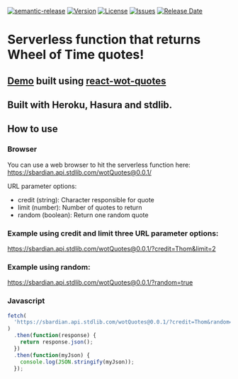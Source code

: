 [![semantic-release](https://img.shields.io/badge/%20%20%F0%9F%93%A6%F0%9F%9A%80-semantic--release-e10079.svg?style=for-the-badge)](https://github.com/semantic-release/semantic-release)
[![Version](https://img.shields.io/npm/v/gatsby-plugin-breadcrumb.svg?style=for-the-badge)]()
[![License](https://img.shields.io/npm/l/gatsby-plugin-breadcrumb.svg?style=for-the-badge)]()
[![Issues](https://img.shields.io/github/issues-raw/sbardian/wot-quotes.svg?style=for-the-badge)](https://github.com/sbardian/wot-quotes/issues)
[![Release Date](https://img.shields.io/github/release-date/sbardian/wot-quotes.svg?style=for-the-badge)](https://github.com/sbardian/wot-quotes)

# Serverless function that returns Wheel of Time quotes!

## [Demo](https://wot-quotes.netlify.app/) built using [react-wot-quotes](https://github.com/sbardian/react-wot-quotes)

## Built with Heroku, Hasura and stdlib.

## How to use

### Browser

You can use a web browser to hit the serverless function here:
https://sbardian.api.stdlib.com/wotQuotes@0.0.1/

URL parameter options:

- credit (string): Character responsible for quote
- limit (number): Number of quotes to return
- random (boolean): Return one random quote

### Example using credit and limit three URL parameter options:

https://sbardian.api.stdlib.com/wotQuotes@0.0.1/?credit=Thom&limit=2

### Example using random:

https://sbardian.api.stdlib.com/wotQuotes@0.0.1/?random=true

### Javascript

```javascript
fetch(
  'https://sbardian.api.stdlib.com/wotQuotes@0.0.1/?credit=Thom&random=true',
)
  .then(function(response) {
    return response.json();
  })
  .then(function(myJson) {
    console.log(JSON.stringify(myJson));
  });
```
